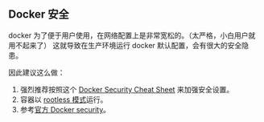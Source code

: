 ## Docker 安全

docker 为了便于用户使用，在网络配置上是非常宽松的。（太严格，小白用户就用不起来了）
这就导致在生产环境运行 docker 默认配置，会有很大的安全隐患。

因此建议这么做：

1. 强烈推荐按照这个 [Docker Security Cheat Sheet](https://cheatsheetseries.owasp.org/cheatsheets/Docker_Security_Cheat_Sheet.html) 来加强安全设置。
2. 容器以 [rootless 模式](https://docs.docker.com/engine/security/rootless/)运行。
3. 参考[官方 Docker security](https://docs.docker.com/engine/security/)。
